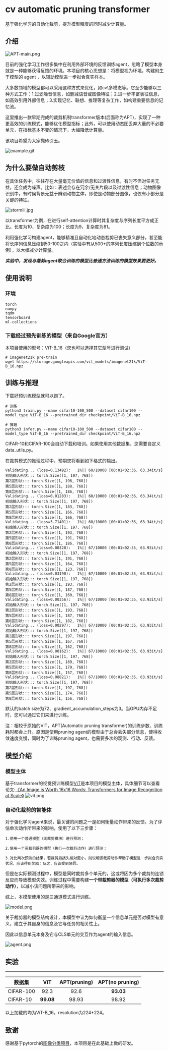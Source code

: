 # cv automatic pruning transformer

基于强化学习的自动化裁剪，提升模型精度的同时减少计算量。

## 介绍

![APT-main.png](./pic/APT-main.png)

目前的强化学习工作很多集中在利用外部环境的反馈训练agent，忽略了模型本身就是一种能够获得反馈的环境。本项目的核心思想是：将模型视为环境，构建附生于模型的 agent ，以辅助模型进一步拟合真实样本。

大多数领域的模型都可以采用这种方式来优化，如cv\多模态等。它至少能够以三种方式工作：1.过滤噪音信息，如删减语音或图像特征；2.进一步丰富表征信息，如高效引用外部信息；3.实现记忆、联想、推理等复杂工作，如构建重要信息的记忆池。

这里推出一款早期完成的裁剪机制transformer版本(后面称为APT)，实现了一种更高效的训练模式，能够优化模型指标；此外，可以使用动态图丢弃大量的不必要单元，在指标基本不变的情况下，大幅降低计算量。

该项目希望为大家抛砖引玉。

![example.gif](./pic/example.gif)

## 为什么要做自动剪枝

在具体任务中，往往存在大量毫无价值的信息和过渡性信息，有时不但对任务无益，还会成为噪声。比如：表述会存在冗余/无关片段以及过渡性信息；动物图像识别中，有时候背景无益于辨别动物主体，即使是动物部分图像，也仅有小部分是关键的特征。

![stormiii.jpg](./pic/stormiii.jpg)

以transformer为例，在进行self-attention计算时其复杂度与序列长度平方成正比。长度为10，复杂度为100；长度为9，复杂度为81。

利用强化学习构建agent，能够精准且自动化地动态裁剪已丧失意义部分，甚至能将长序列信息压缩到50-100之内（实验中有从500+的序列长度压缩到个位数的示例），以大幅减少计算量。

***实验中，发现与裁剪agent联合训练的模型比普通方法训练的模型效果要更好。***


## 使用说明

### 环境
```
torch
numpy
tqdm
tensorboard
ml-collections
```
### 下载经过预先​​训练的模型（来自Google官方）

本项目使用的型号：ViT-B_16（您也可以选择其它型号进行测试）

```
# imagenet21k pre-train
wget https://storage.googleapis.com/vit_models/imagenet21k/ViT-B_16.npz
```

## 训练与推理
下载好预训练模型就可以跑了。
```
# 训练
python3 train.py --name cifar10-100_500 --dataset cifar100 --model_type ViT-B_16 --pretrained_dir checkpoint/ViT-B_16.npz

# 推理
python3 infer.py --name cifar10-100_500 --dataset cifar100 --model_type ViT-B_16 --pretrained_dir checkpoint/ViT-B_16.npz
```

CIFAR-10和CIFAR-100会自动下载和培训。如果使用其他数据集，您需要自定义data_utils.py。

在裁剪模式的推理过程中，预期您将看到如下格式的输出。
```
Validating... (loss=0.13492):   1%|| 60/10000 [00:01<02:36, 63.34it/s]
初始输入形状::: torch.Size([1, 197, 768])
第2层形状::: torch.Size([1, 196, 768])
第5层形状::: torch.Size([1, 188, 768])
第8层形状::: torch.Size([1, 186, 768])
Validating... (loss=0.01283):   1%|| 60/10000 [00:01<02:36, 63.34it/s]
初始输入形状::: torch.Size([1, 197, 768])
第2层形状::: torch.Size([1, 183, 768])
第5层形状::: torch.Size([1, 166, 768])
第8层形状::: torch.Size([1, 166, 768])
Validating... (loss=3.71401):   1%|| 60/10000 [00:01<02:36, 63.34it/s]
初始输入形状::: torch.Size([1, 197, 768])
第2层形状::: torch.Size([1, 193, 768])
第5层形状::: torch.Size([1, 191, 768])
第8层形状::: torch.Size([1, 186, 768])
Validating... (loss=0.00328):   1%|| 67/10000 [00:01<02:35, 63.93it/s]
初始输入形状::: torch.Size([1, 197, 768])
第2层形状::: torch.Size([1, 191, 768])
第5层形状::: torch.Size([1, 164, 768])
第8层形状::: torch.Size([1, 123, 768])
Validating... (loss=0.03190):   1%|| 67/10000 [00:01<02:35, 63.93it/s]
初始输入形状::: torch.Size([1, 197, 768])
第2层形状::: torch.Size([1, 193, 768])
第5层形状::: torch.Size([1, 187, 768])
第8层形状::: torch.Size([1, 160, 768])
Validating... (loss=0.00356):   1%|| 67/10000 [00:01<02:35, 63.93it/s]
初始输入形状::: torch.Size([1, 197, 768])
第2层形状::: torch.Size([1, 193, 768])
第5层形状::: torch.Size([1, 187, 768])
第8层形状::: torch.Size([1, 182, 768])
Validating... (loss=0.00297):   1%|| 67/10000 [00:01<02:35, 63.93it/s]
初始输入形状::: torch.Size([1, 197, 768])
第2层形状::: torch.Size([1, 197, 768])
第5层形状::: torch.Size([1, 167, 768])
第8层形状::: torch.Size([1, 162, 768])
Validating... (loss=0.00162):   1%|| 67/10000 [00:01<02:35, 63.93it/s]
初始输入形状::: torch.Size([1, 197, 768])
第2层形状::: torch.Size([1, 189, 768])
第5层形状::: torch.Size([1, 179, 768])
第8层形状::: torch.Size([1, 157, 768])
Validating... (loss=0.08821):   1%|| 67/10000 [00:01<02:35, 63.93it/s]
初始输入形状::: torch.Size([1, 197, 768])
第2层形状::: torch.Size([1, 197, 768])
第5层形状::: torch.Size([1, 174, 768])
第8层形状::: torch.Size([1, 156, 768])
```
默认的batch size为72、gradient_accumulation_steps为3。当GPU内存不足时，您可以通过它们来进行训练。

注：相较于原始的ViT，APT(Automatic pruning transformer)的训练步数、训练耗时都会上升。原因是使用pruning agent的模型由于总会丢失部分信息，使得收敛速度变慢，同时为了训练pruning agent，也需要多次的观测、行动、反馈。


## 模型介绍

### 模型主体
基于transformer的视觉预训练模型[ViT](https://github.com/google-research/vision_transformer)是本项目的模型主体，具体细节可以查看论文:[《An Image is Worth 16x16 Words: Transformers for Image Recognition at Scale》](https://arxiv.org/abs/2010.11929) 
![vit.png](./pic/vit.png)

### 自动化裁剪的智能体
对于强化学习agent来说，最关键的问题之一是如何衡量动作带来的反馈。为了评估单次动作所带来的影响，使用了以下三步骤：

````
1.使用一个普通模型（无裁剪模块）进行预测；

2.使用一个带裁剪器的模型（执行一次裁剪动作）进行预测；

3.对比两次预测的结果，若裁剪后损失相对更小，则说明该裁剪动作帮助了模型进一步拟合真实状况，应该得到奖励；反之，应该受到惩罚。
````

但是在实际预测过程中，模型是同时裁剪多个单元的，这或将因为多个裁剪的连锁反应而导致模型失效。训练过程中需要构建**一个带裁剪器的模型（可执行多次裁剪动作）**，以减小该问题所带来的影响。

综上，本模型使用的是三通道模式进行训练。

![model.png](./pic/model.png)

关于裁剪器的模型结构设计，本模型中认为如何衡量一个信息单元是否对模型有意义，建立于其自身的信息及它与任务的相关性上。

因此以信息单元本身及它与CLS单元的交互作为agent的输入信息。

![agent.png](pic/agent.png)

## 实验
****
数据集        | ViT             | APT(pruning) |APT(no pruning)
--------------| :-------------: | :-------------:     | :-------------: 
CIFAR-100     | 92.3            | 92.6                | **93.03**
CIFAR-10      | **99.08**       | 98.93               | 98.92

以上加载的均为ViT-B_16，resolution为224*224。
## 致谢
感谢基于pytorch的[图像分类项目](https://github.com/jeonsworld/ViT-pytorch)，本项目是在此基础上做的研发。
